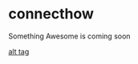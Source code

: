 # connecthow
Something Awesome is coming soon

[alt tag](https://raw.githubusercontent.com/vijay22uk/connecthow/master/screen/Untitled2.png)
